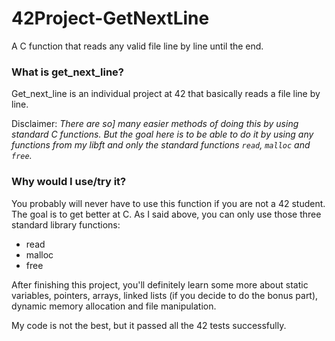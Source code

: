 # 42Project-GetNextLine
A C function that reads any valid file line by line until the end.

### What is get_next_line?

Get_next_line is an individual project at 42 that basically reads a file line by line.

Disclaimer: *There are so] many easier methods of doing this by using standard C functions. But the goal here is to be able to do it by using any functions from my libft and only the standard functions `read`, `malloc` and `free`.*

### Why would I use/try it?

You probably will never have to use this function if you are not a 42 student. The goal is to get better at C. As I said above, you can only use those three standard library functions:

* read
* malloc
* free

After finishing this project, you'll definitely learn some more about static variables, pointers, arrays, linked lists (if you decide to do the bonus part), dynamic memory allocation and file manipulation.

My code is not the best, but it passed all the 42 tests successfully.
